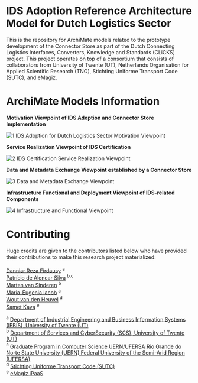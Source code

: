 # IDS Adoption Reference Architecture Model for Dutch Logistics Sector

This is the repository for ArchiMate models related to the prototype development of the Connector Store as part of the Dutch Connecting Logistics Interfaces, Converters, Knowledge and Standards (CLiCKS) project. This project operates on top of a consortium that consists of collaborators from University of Twente (UT), Netherlands Organisation for Applied Scientific Research (TNO), Stichting Uniforme Transport Code (SUTC), and eMagiz.

# ArchiMate Models Information

<b>Motivation Viewpoint of IDS Adoption and Connector Store Implementation</b>

![1  IDS Adoption for Dutch Logistics Sector Motivation Viewpoint](https://user-images.githubusercontent.com/30825334/220198004-213c1b54-3266-4db7-8beb-616468c55227.png)


<b>Service Realization Viewpoint of IDS Certification</b>

![2  IDS Certification Service Realization Viewpoint](https://user-images.githubusercontent.com/30825334/220198011-402bd020-7732-4560-926d-8e60a0bd9504.png)


<b>Data and Metadata Exchange Viewpoint established by a Connector Store</b>

![3  Data and Metadata Exchange Viewpoint](https://user-images.githubusercontent.com/30825334/220198017-98e25b80-381b-432f-a47a-06a8a3586b74.png)

<b>Infrastructure Functional and Deployment Viewpoint of IDS-related Components</b>

![4  Infrastructure and Functional Viewpoint](https://user-images.githubusercontent.com/30825334/220198024-46165492-cc18-42bd-b74d-361b61a99e79.png)

# Contributing

Huge credits are given to the contributors listed below who have provided their contributions to make this research project materialized: 
<br /> <br />
[Danniar Reza Firdausy](https://people.utwente.nl/d.r.firdausy) <sup>a</sup> <br />
[Patrício de Alencar Silva](https://people.utwente.nl/p.dealencarsilva) <sup>b,c</sup> <br />
[Marten van Sinderen](https://people.utwente.nl/m.j.vansinderen) <sup>b</sup> <br />
[Maria-Eugenia Iacob](https://people.utwente.nl/m.e.iacob) <sup>a</sup> <br /> 
[Wout van den Heuvel](https://www.linkedin.com/in/wout-van-den-heuvel-6264161/) <sup>d</sup> <br />
[Samet Kaya](https://www.linkedin.com/in/sametkaya/) <sup>e</sup> <br />

<sup>a</sup> [Department of Industrial Engineering and Business Information Systems (IEBIS), University of Twente (UT)](https://www.utwente.nl/en/bms/iebis/) <br />
<sup>b</sup> [Department of Services and CyberSecurity (SCS), University of Twente (UT)](https://www.utwente.nl/en/eemcs/scs/) <br /> 
<sup>c</sup> [Graduate Program in Computer Science UERN/UFERSA Rio Grande do Norte State University (UERN) Federal University of the Semi-Arid Region (UFERSA)](https://englishversion.ufersa.edu.br/computer-science-2/) <br />
<sup>d</sup> [Stichting Uniforme Transport Code (SUTC)](https://www.sutc.nl/en_US) <br />
<sup>e</sup> [eMagiz iPaaS](https://emagiz.com/en/) <br />
